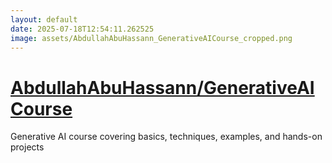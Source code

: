 ```yaml
---
layout: default
date: 2025-07-18T12:54:11.262525
image: assets/AbdullahAbuHassann_GenerativeAICourse_cropped.png
---
```


# [AbdullahAbuHassann/GenerativeAICourse](https://github.com/AbdullahAbuHassann/GenerativeAICourse)

Generative AI course covering basics, techniques, examples, and hands-on projects
